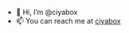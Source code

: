 - 👋 Hi, I’m @ciyabox
- 📫 You can reach me at [ciyabox](https://play.google.com/store/apps/dev?id=6128508124214547444&hl=tr)

<!--
- 👋 Hi, I’m @ciyabox
- 👀 I’m interested in ...
- 🌱 I’m currently learning ...
- 💞️ I’m looking to collaborate on ...
- 📫 How to reach me ...
-->

<!---
ciyabox/ciyabox is a ✨ special ✨ repository because its `README.md` (this file) appears on your GitHub profile.
You can click the Preview link to take a look at your changes.
--->
